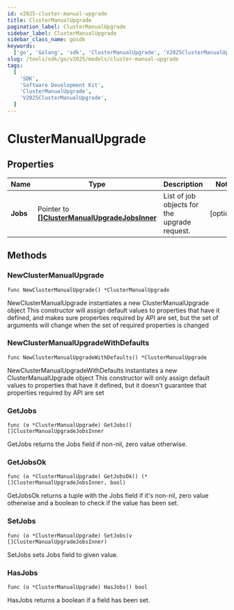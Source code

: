 ```yaml
---
id: v2025-cluster-manual-upgrade
title: ClusterManualUpgrade
pagination_label: ClusterManualUpgrade
sidebar_label: ClusterManualUpgrade
sidebar_class_name: gosdk
keywords:
  ['go', 'Golang', 'sdk', 'ClusterManualUpgrade', 'V2025ClusterManualUpgrade']
slug: /tools/sdk/go/v2025/models/cluster-manual-upgrade
tags:
  [
    'SDK',
    'Software Development Kit',
    'ClusterManualUpgrade',
    'V2025ClusterManualUpgrade',
  ]
---
```


# ClusterManualUpgrade

## Properties

| Name | Type | Description | Notes |
| --- | --- | --- | --- |
| **Jobs** | Pointer to [**[]ClusterManualUpgradeJobsInner**](cluster-manual-upgrade-jobs-inner) | List of job objects for the upgrade request. | [optional] |

## Methods

### NewClusterManualUpgrade

`func NewClusterManualUpgrade() *ClusterManualUpgrade`

NewClusterManualUpgrade instantiates a new ClusterManualUpgrade object This constructor will assign default values to properties that have it defined, and makes sure properties required by API are set, but the set of arguments will change when the set of required properties is changed

### NewClusterManualUpgradeWithDefaults

`func NewClusterManualUpgradeWithDefaults() *ClusterManualUpgrade`

NewClusterManualUpgradeWithDefaults instantiates a new ClusterManualUpgrade object This constructor will only assign default values to properties that have it defined, but it doesn't guarantee that properties required by API are set

### GetJobs

`func (o *ClusterManualUpgrade) GetJobs() []ClusterManualUpgradeJobsInner`

GetJobs returns the Jobs field if non-nil, zero value otherwise.

### GetJobsOk

`func (o *ClusterManualUpgrade) GetJobsOk() (*[]ClusterManualUpgradeJobsInner, bool)`

GetJobsOk returns a tuple with the Jobs field if it's non-nil, zero value otherwise and a boolean to check if the value has been set.

### SetJobs

`func (o *ClusterManualUpgrade) SetJobs(v []ClusterManualUpgradeJobsInner)`

SetJobs sets Jobs field to given value.

### HasJobs

`func (o *ClusterManualUpgrade) HasJobs() bool`

HasJobs returns a boolean if a field has been set.
